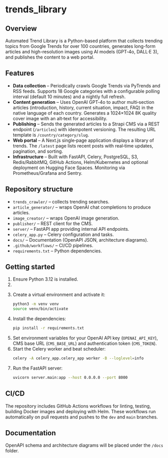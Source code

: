 # trends_library

## Overview

Automated Trend Library is a Python-based platform that collects trending topics from Google Trends for over 100 countries, generates long-form articles and high-resolution images using AI models (GPT‑4o, DALL·E 3), and publishes the content to a web portal.

## Features

- **Data collection** – Periodically crawls Google Trends via PyTrends and RSS feeds. Supports 18 Google categories with a configurable polling interval (default 10 minutes) and a nightly full refresh.
- **Content generation** – Uses OpenAI GPT‑4o to author multi‑section articles (introduction, history, current situation, impact, FAQ) in the native language of each country. Generates a 1024×1024 8K quality cover image with an alt‑text for accessibility.
- **Publishing** – Sends the generated articles to a Strapi CMS via a REST endpoint (`/articles`) with idempotent versioning. The resulting URL template is `/country/category/slug`.
- **Web portal** – A Next.js single‑page application displays a library of trends. The `/latest` page lists recent posts with real‑time updates, pagination, and sorting.
- **Infrastructure** – Built with FastAPI, Celery, PostgreSQL, S3, Redis/RabbitMQ, GitHub Actions, Helm/Kubernetes and optional deployment on Hugging Face Spaces. Monitoring via Prometheus/Grafana and Sentry.

## Repository structure

- `trends_crawler/` – collects trending searches.
- `article_generator/` – wraps OpenAI chat completions to produce articles.
- `image_creator/` – wraps OpenAI image generation.
- `publisher/` – REST client for the CMS.
- `server/` – FastAPI app providing internal API endpoints.
- `celery_app.py` – Celery configuration and tasks.
- `docs/` – Documentation (OpenAPI JSON, architecture diagrams).
- `.github/workflows/` – CI/CD pipelines.
- `requirements.txt` – Python dependencies.

## Getting started

1. Ensure Python 3.12 is installed.
2. 
<!-- Trigger pipeline -->


3. Create a virtual environment and activate it:
   ```bash
   python3 -m venv venv
   source venv/bin/activate
   ```
4. Install the dependencies:
   ```bash
   pip install -r requirements.txt
   ```
5. Set environment variables for your OpenAI API key (`OPENAI_API_KEY`), CMS base URL (`CMS_BASE_URL`) and authentication token (`CMS_TOKEN`).
6. Start the Celery worker and beat scheduler:
   ```bash
   celery -A celery_app.celery_app worker -B --loglevel=info
   ```
7. Run the FastAPI server:
   ```bash
   uvicorn server.main:app --host 0.0.0.0 --port 8000
   ```

## CI/CD

The repository includes GitHub Actions workflows for linting, testing, building Docker images and deploying with Helm. These workflows run automatically on pull requests and pushes to the `dev` and `main` branches.

## Documentation

OpenAPI schema and architecture diagrams will be placed under the `/docs` folder.
